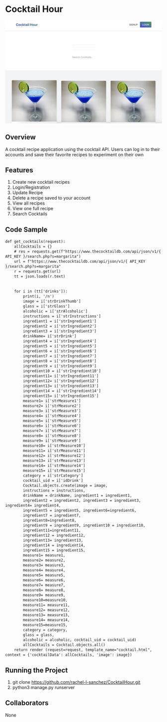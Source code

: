 # Cocktail Hour

![dashboard](https://github.com/rachel-l-sanchez/CocktailHour/blob/2481729ff9e830fab42c7394b56e9732c4fe5c47/cocktail_imgs/Screen%20Shot%202023-04-20%20at%2011.57.03%20AM.png)

## Overview
A cocktail recipe application using the cocktail API. Users can log in to their accounts and save their favorite recipes to experiment on their own

## Features
1. Create new cocktail recipes
2. Login/Registration
3. Update Recipe
4. Delete a recipe saved to your account
5. View all recipes
6. View one full recipe
7. Search Cocktails

## Code Sample
```
def get_cocktails(request):
    allCocktails = {}
    # res = requests.get(f"https://www.thecocktaildb.com/api/json/v1/{ API_KEY }/search.php?s=margarita")
    url = f"https://www.thecocktaildb.com/api/json/v1/{ API_KEY }/search.php?s=margarita"
    r = requests.get(url)
    tt = json.loads(r.text)
  

    for i in (tt['drinks']):
        print(i, '/n')
        image = i['strDrinkThumb']
        glass = i['strGlass']
        alcoholic = i['strAlcoholic']
        instructions = i['strInstructions']
        ingredient1 = i['strIngredient1']
        ingredient2 = i['strIngredient2']
        ingredient3 = i['strIngredient3']
        drinkName= i['strDrink']
        ingredient4 = i['strIngredient4']
        ingredient5 = i['strIngredient5']
        ingredient6 = i['strIngredient6']
        ingredient7 = i['strIngredient7']
        ingredient8 = i['strIngredient8']
        ingredient9 = i['strIngredient9']
        ingredient10 = i['strIngredient10']
        ingredient11= i['strIngredient11']
        ingredient12= i['strIngredient12']
        ingredient13= i['strIngredient13']
        ingredient14 = i['strIngredient14']
        ingredient15= i['strIngredient15']
        measure1= i['strMeasure1']
        measure2= i['strMeasure2']
        measure3= i['strMeasure3']
        measure4= i['strMeasure4']
        measure5= i['strMeasure5']
        measure6= i['strMeasure6']
        measure7= i['strMeasure7']
        measure8= i['strMeasure8']
        measure9= i['strMeasure9']
        measure10= i['strMeasure10']
        measure11= i['strMeasure11']
        measure12= i['strMeasure12']
        measure13= i['strMeasure13']
        measure14= i['strMeasure14']
        measure15= i['strMeasure15']
        category = i['strCategory']
        cocktail_uid = i['idDrink']
        Cocktail.objects.create(image = image,
        instructions = instructions,
        drinkName = drinkName, ingredient1 = ingredient1,
        ingredient2 = ingredient2, ingredient3 = ingredient3, ingredient4= ingredient4, 
        ingredient5 = ingredient5, ingredient6=ingredient6,
        ingredient7 = ingredient7,
        ingredient8=ingredient8,
        ingredient9 = ingredient9, ingredient10 = ingredient10,
        ingredient11=ingredient11,
        ingredient12 = ingredient12, 
        ingredient13= ingredient13,
        ingredient14 = ingredient14,
        ingredient15 = ingredient15,
        measure1= measure1,
        measure2= measure2,
        measure3= measure3,
        measure4= measure4,
        measure5= measure5,
        measure6= measure6,
        measure7= measure7,
        measure8= measure8,
        measure9= measure9,
        measure10=measure10,
        measure11= measure11,
        measure12= measure12,
        measure13= measure13,
        measure14= measure14,
        measure15=measure15,
        category = category,
        glass = glass,
        alcoholic = alcoholic, cocktail_uid = cocktail_uid)
        allCocktails = Cocktail.objects.all()
    return render (request=request, template_name="cocktail.html", context = {'cocktailData': allCocktails, 'image': image})
```

## Running the Project
1. git clone https://github.com/rachel-l-sanchez/CocktailHour.git
2. python3 manage.py runserver

## Collaborators
None
